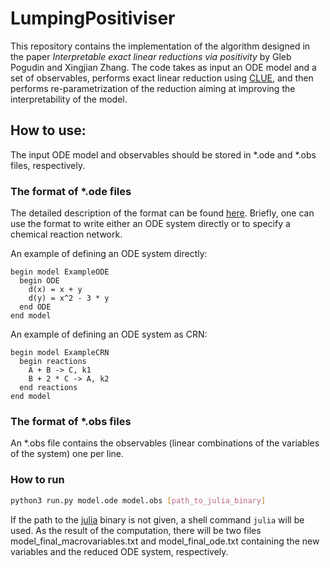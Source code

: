 # LumpingPositiviser

This repository contains the implementation of the algorithm designed in the paper *Interpretable exact linear reductions via positivity* by Gleb Pogudin and Xingjian Zhang.
The code takes as input an ODE model and a set of observables, performs exact linear reduction using [CLUE](https://github.com/pogudingleb/CLUE), and then performs re-parametrization of the reduction aiming at improving the interpretability of the model.

## How to use:

The input ODE model and observables should be stored in \*.ode and \*.obs files, respectively.

### The format of \*.ode files

The detailed description of the format can be found [here](https://doi.org/10.1007/978-3-030-31304-3_13).
Briefly, one can use the format to write either an ODE system directly or to specify a chemical reaction network.

An example of defining an ODE system directly:

```
begin model ExampleODE
  begin ODE
    d(x) = x + y
    d(y) = x^2 - 3 * y
  end ODE
end model
```

An example of defining an ODE system as CRN:

```
begin model ExampleCRN
  begin reactions
    A + B -> C, k1
    B + 2 * C -> A, k2
  end reactions
end model
```

### The format of \*.obs files

An \*.obs file contains the observables (linear combinations of the variables of the system) one per line.

### How to run

```sh 
python3 run.py model.ode model.obs [path_to_julia_binary]
``` 

If the path to the [julia](https://julialang.org/) binary is not given, a shell command `julia` will be used.
As the result of the computation, there will be two files model_final_macrovariables.txt and model_final_ode.txt containing the new variables and the reduced ODE system, respectively.
